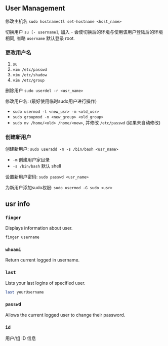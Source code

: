 ## User Management

修改主机名 `sudo hostnamectl set-hostname <host_name>`

切换用户 `su [- username]`, 加入 `-` 会使切换后的环境与使用该用户登陆后的环境相同, 省略 `username` 默认登录 root.

### 更改用户名

1. `su`
2. `vim /etc/passwd`
3. `vim /etc/shadow`
4. `vim /etc/group`

删除用户 `sudo userdel -r <usr_name>`

修改用户名: (最好使用临时sudo用户进行操作)
- `sudo usermod -l <new_usr> -m <old_usr>`
- `sudo groupmod -n <new_group> <old_group>`
- `sudo mv /home/<old> /home/<new>`, 并修改 `/etc/passwd` (如果未自动修改)

### 创建新用户

创建新用户: `sudo useradd -m -s /bin/bash <usr_name>`
- `-m` 创建用户家目录
- `-s /bin/bash` 默认 shell

设置新用户密码: `sudo passwd <usr_name>`

为新用户添加sudo权限: `sudo usermod -G sudo <usr>`

## usr info

### `finger`

Displays information about user.  

```bash
finger username
```

### `whoami`

Return current logged in username.

### `last`

Lists your last logins of specified user.  

```bash
last yourUsername
```

### `passwd`

Allows the current logged user to change their password.

### `id`

用户/组 ID 信息